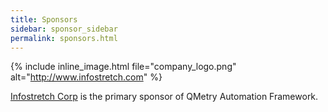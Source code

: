 ```yaml
---
title: Sponsors
sidebar: sponsor_sidebar
permalink: sponsors.html
---
```





{% include inline_image.html file="company_logo.png" alt="http://www.infostretch.com" %} 


<a href="http://www.infostretch.com">Infostretch Corp</a> is the primary sponsor of QMetry Automation Framework.